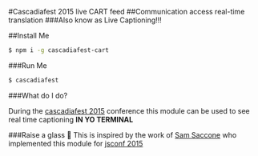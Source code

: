 #Cascadiafest 2015 live CART feed
##Communication access real-time translation
###Also know as Live Captioning!!!

##Install Me

```bash
$ npm i -g cascadiafest-cart
```

###Run Me

```bash
$ cascadiafest
```

###What do I do?

During the [cascadiafest 2015](http://2015.cascadiajs.com/) conference this module can be used to see real time captioning **IN YO TERMINAL**

###Raise a glass 🍷
This is inspired by the work of [Sam Saccone](https://github.com/samccone) who implemented this module for [jsconf 2015](http://2015.jsconf.us/)
